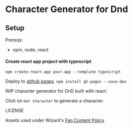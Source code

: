 # Character Generator for Dnd

## Setup

Prereqs:
- npm, node, react

#### Create react app project with typescript
`npm create-react-app your-app --template typescript`


Deploy to [github pages](https://github.com/gitname/react-gh-pages).
`npm install gh-pages --save-dev`

WIP character generator for DnD built with react.

Click on `Get character` to generate a character.

LICENSE

Assets used under Wizard's [Fan Content Policy](https://company.wizards.com/en/legal/fancontentpolicy)